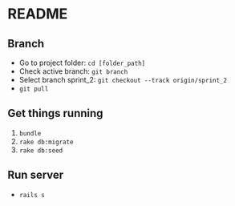 # README

## Branch
* Go to project folder: `cd [folder_path]`
* Check active branch: `git branch`
* Select branch sprint_2: `git checkout --track origin/sprint_2`
* `git pull`

## Get things running
1. `bundle`
2. `rake db:migrate`
3. `rake db:seed`

## Run server
* `rails s`